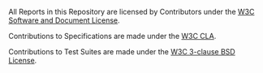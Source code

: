 All Reports in this Repository are licensed by Contributors
under the
[W3C Software and Document License](https://www.w3.org/Consortium/Legal/2023/software-license).

Contributions to Specifications are made under the
[W3C CLA](https://www.w3.org/community/about/agreements/cla/).

Contributions to Test Suites are made under the
[W3C 3-clause BSD License](https://www.w3.org/Consortium/Legal/2008/03-bsd-license.html).